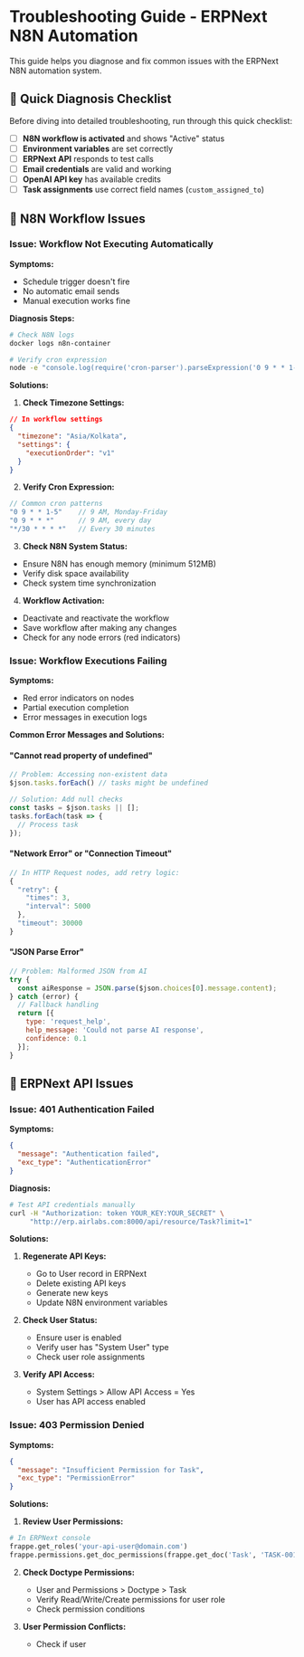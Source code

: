 # Troubleshooting Guide - ERPNext N8N Automation

This guide helps you diagnose and fix common issues with the ERPNext N8N automation system.

## 🚨 Quick Diagnosis Checklist

Before diving into detailed troubleshooting, run through this quick checklist:

- [ ] **N8N workflow is activated** and shows "Active" status
- [ ] **Environment variables** are set correctly
- [ ] **ERPNext API** responds to test calls
- [ ] **Email credentials** are valid and working
- [ ] **OpenAI API key** has available credits
- [ ] **Task assignments** use correct field names (`custom_assigned_to`)

## 🔧 N8N Workflow Issues

### Issue: Workflow Not Executing Automatically

**Symptoms:**
- Schedule trigger doesn't fire
- No automatic email sends
- Manual execution works fine

**Diagnosis Steps:**
```bash
# Check N8N logs
docker logs n8n-container

# Verify cron expression
node -e "console.log(require('cron-parser').parseExpression('0 9 * * 1-5').next().toString())"
```

**Solutions:**

1. **Check Timezone Settings:**
```json
// In workflow settings
{
  "timezone": "Asia/Kolkata",
  "settings": {
    "executionOrder": "v1"
  }
}
```

2. **Verify Cron Expression:**
```javascript
// Common cron patterns
"0 9 * * 1-5"    // 9 AM, Monday-Friday
"0 9 * * *"      // 9 AM, every day
"*/30 * * * *"   // Every 30 minutes
```

3. **Check N8N System Status:**
- Ensure N8N has enough memory (minimum 512MB)
- Verify disk space availability
- Check system time synchronization

4. **Workflow Activation:**
- Deactivate and reactivate the workflow
- Save workflow after making any changes
- Check for any node errors (red indicators)

### Issue: Workflow Executions Failing

**Symptoms:**
- Red error indicators on nodes
- Partial execution completion
- Error messages in execution logs

**Common Error Messages and Solutions:**

#### "Cannot read property of undefined"
```javascript
// Problem: Accessing non-existent data
$json.tasks.forEach() // tasks might be undefined

// Solution: Add null checks
const tasks = $json.tasks || [];
tasks.forEach(task => {
  // Process task
});
```

#### "Network Error" or "Connection Timeout"
```javascript
// In HTTP Request nodes, add retry logic:
{
  "retry": {
    "times": 3,
    "interval": 5000
  },
  "timeout": 30000
}
```

#### "JSON Parse Error"
```javascript
// Problem: Malformed JSON from AI
try {
  const aiResponse = JSON.parse($json.choices[0].message.content);
} catch (error) {
  // Fallback handling
  return [{
    type: 'request_help',
    help_message: 'Could not parse AI response',
    confidence: 0.1
  }];
}
```

## 📡 ERPNext API Issues

### Issue: 401 Authentication Failed

**Symptoms:**
```json
{
  "message": "Authentication failed",
  "exc_type": "AuthenticationError"
}
```

**Diagnosis:**
```bash
# Test API credentials manually
curl -H "Authorization: token YOUR_KEY:YOUR_SECRET" \
     "http://erp.airlabs.com:8000/api/resource/Task?limit=1"
```

**Solutions:**

1. **Regenerate API Keys:**
   - Go to User record in ERPNext
   - Delete existing API keys
   - Generate new keys
   - Update N8N environment variables

2. **Check User Status:**
   - Ensure user is enabled
   - Verify user has "System User" type
   - Check user role assignments

3. **Verify API Access:**
   - System Settings > Allow API Access = Yes
   - User has API access enabled

### Issue: 403 Permission Denied

**Symptoms:**
```json
{
  "message": "Insufficient Permission for Task",
  "exc_type": "PermissionError"
}
```

**Solutions:**

1. **Review User Permissions:**
```python
# In ERPNext console
frappe.get_roles('your-api-user@domain.com')
frappe.permissions.get_doc_permissions(frappe.get_doc('Task', 'TASK-001'), 'your-api-user@domain.com')
```

2. **Check Doctype Permissions:**
   - User and Permissions > Doctype > Task
   - Verify Read/Write/Create permissions for user role
   - Check permission conditions

3. **User Permission Conflicts:**
   - Check if user
